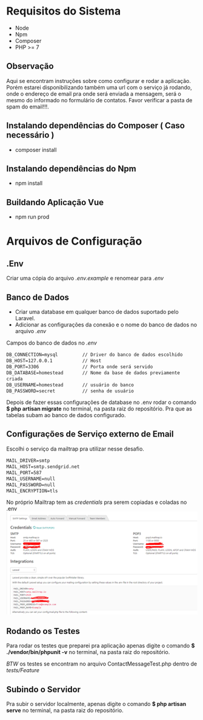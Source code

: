 # Requisitos do Sistema

-   Node
-   Npm
-   Composer
-   PHP >= 7

## Observação

Aqui se encontram instruções sobre como configurar e rodar a aplicação. Porém estarei disponibilizando também
uma url com o serviço já rodando, onde o endereço de email pra onde será enviada a mensagem, será o mesmo
do informado no formulário de contatos. Favor verificar a pasta de spam do email!!!.

## Instalando dependências do Composer ( Caso necessário )

-   composer install

## Instalando dependências do Npm

-   npm install

## Buildando Aplicação Vue

-   npm run prod

# Arquivos de Configuração

## .Env

Criar uma cópia do arquivo _.env.example_ e renomear para _.env_

## Banco de Dados

-   Criar uma database em qualquer banco de dados suportado pelo Laravel.
-   Adicionar as configurações da conexão e o nome do banco de dados no arquivo _.env_

Campos do banco de dados no _.env_

```
DB_CONNECTION=mysql         // Driver do banco de dados escolhido
DB_HOST=127.0.0.1           // Host
DB_PORT=3306                // Porta onde será servido
DB_DATABASE=homestead       // Nome da base de dados previamente criada
DB_USERNAME=homestead       // usuário do banco
DB_PASSWORD=secret          // senha de usuário
```

Depois de fazer essas configurações de database no .env
rodar o comando **\$ php artisan migrate** no terminal, na pasta raiz do repositório. Pra que as tabelas subam ao banco de dados configurado.

## Configurações de Serviço externo de Email

Escolhi o serviço da mailtrap pra utilizar nesse desafio.

```
MAIL_DRIVER=smtp
MAIL_HOST=smtp.sendgrid.net
MAIL_PORT=587
MAIL_USERNAME=null
MAIL_PASSWORD=null
MAIL_ENCRYPTION=tls
```

No próprio Mailtrap tem as _credentials_ pra serem copiadas e coladas no .env
![Mailtrap!](./readme_img_1.png "Mailtrap Credentials")

## Rodando os Testes

Para rodar os testes que preparei pra aplicação apenas digite o comando
**\$ ./vendor/bin/phpunit -v** no terminal, na pasta raiz do repositório.

_BTW_ os testes se encontram no arquivo ContactMessageTest.php dentro de _tests/Feature_

## Subindo o Servidor

Pra subir o servidor localmente, apenas digite o comando **\$ php artisan serve** no terminal, na pasta raiz do repositório.
